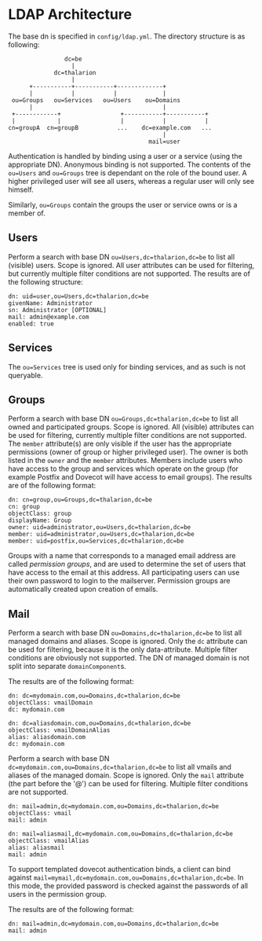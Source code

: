 # LDAP Architecture

The base dn is specified in `config/ldap.yml`. The directory structure is as following:
```
                dc=be
                  |
             dc=thalarion
                  |
      +-----------+-----------+-------------+
      |           |           |             |
 ou=Groups   ou=Services   ou=Users    ou=Domains
      |                                     |
 +------------+                 +-----------+-----------+
 |            |                 |           |           |
cn=groupA  cn=groupB           ...    dc=example.com   ...
                                            |
                                        mail=user

```

Authentication is handled by binding using a user or a service (using the appropriate DN). Anonymous binding is not supported. The contents of the `ou=Users` and `ou=Groups` tree is dependant on the role of the bound user. A higher privileged user will see all users, whereas a regular user will only see himself.

Similarly, `ou=Groups` contain the groups the user or service owns or is a member of.

## Users

Perform a search with base DN `ou=Users,dc=thalarion,dc=be` to list all (visible) users. Scope is ignored. All user attributes can be used for filtering, but currently multiple filter conditions are not supported.
The results are of the following structure:

```
dn: uid=user,ou=Users,dc=thalarion,dc=be
givenName: Administrator
sn: Administrator [OPTIONAL]
mail: admin@example.com
enabled: true
```

## Services

The `ou=Services` tree is used only for binding services, and as such is not queryable.

## Groups

Perform a search with base DN `ou=Groups,dc=thalarion,dc=be` to list all owned and participated groups. Scope is ignored. All (visible) attributes can be used for filtering, currently multiple filter conditions are not supported. The `member` attribute(s) are only visible if the user has the appropriate permissions (owner of group or higher privileged user). The owner is both listed in the `owner` and the `member` attributes. Members include users who have access to the group and services which operate on the group (for example Postfix and Dovecot will have access to email groups).
The results are of the following format:

```
dn: cn=group,ou=Groups,dc=thalarion,dc=be
cn: group
objectClass: group
displayName: Group
owner: uid=administrator,ou=Users,dc=thalarion,dc=be
member: uid=administrator,ou=Users,dc=thalarion,dc=be
member: uid=postfix,ou=Services,dc=thalarion,dc=be

```

Groups with a name that corresponds to a managed email address are called *permission groups*, and are used to determine the set of users that have access to the email at this address. All participating users can use their own password to login to the mailserver. Permission groups are automatically created upon creation of emails.

## Mail

Perform a search with base DN `ou=Domains,dc=thalarion,dc=be` to list all managed domains and aliases. Scope is ignored. Only the `dc` attribute can be used for filtering, because it is the only data-attribute. Multiple filter conditions are obviously not supported. The DN of managed domain is not split into separate `domainComponent`s.

The results are of the following format:

```
dn: dc=mydomain.com,ou=Domains,dc=thalarion,dc=be
objectClass: vmailDomain
dc: mydomain.com

dn: dc=aliasdomain.com,ou=Domains,dc=thalarion,dc=be
objectClass: vmailDomainAlias
alias: aliasdomain.com
dc: mydomain.com
```

Perform a search with base DN `dc=mydomain.com,ou=Domains,dc=thalarion,dc=be` to list all vmails and aliases of the managed domain. Scope is ignored. Only the `mail` attribute (the part before the '@') can be used for filtering. Multiple filter conditions are not supported.

```
dn: mail=admin,dc=mydomain.com,ou=Domains,dc=thalarion,dc=be
objectClass: vmail
mail: admin

dn: mail=aliasmail,dc=mydomain.com,ou=Domains,dc=thalarion,dc=be
objectClass: vmailAlias
alias: aliasmail
mail: admin
```

To support templated dovecot authentication binds, a client can bind against `mail=mymail,dc=mydomain.com,ou=Domains,dc=thalarion,dc=be`. In this mode, the provided password is checked against the passwords of all users in the permission group.

The results are of the following format:

```
dn: mail=admin,dc=mydomain.com,ou=Domains,dc=thalarion,dc=be
mail: admin

```
